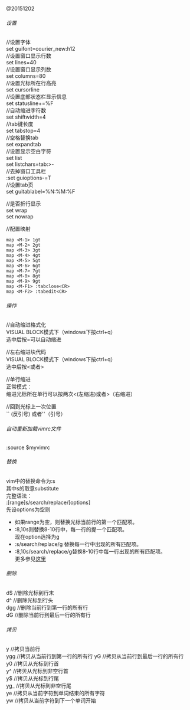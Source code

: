 @20151202  
###### 设置  
//设置字体  
set guifont=courier_new:h12  
//设置窗口显示行数  
set lines=40  
//设置窗口显示列数  
set columns=80  
//设置光标所在行高亮  
set cursorline  
//设置底部状态栏显示信息  
set statusline+=%F  
//自动缩进字符数  
set shiftwidth=4   
//tab键长度  
set tabstop=4  
//空格替换tab  
set expandtab  
//设置显示空白字符  
set list  
set listchars=tab:>-  
//去掉窗口工具栏  
:set guioptions-=T  
//设置tab页  
set guitablabel=%N:%M:%F  

//是否折行显示  
set wrap  
set nowrap 

//配置映射  
  
    map <M-1> 1gt  
    map <M-2> 2gt  
    map <M-3> 3gt  
    map <M-4> 4gt  
    map <M-5> 5gt  
    map <M-6> 6gt  
    map <M-7> 7gt  
    map <M-8> 8gt  
    map <M-9> 9gt   
    map <M-F1> :tabclose<CR>  
    map <M-F2> :tabedit<CR>  
  
###### 操作  
  
//自动缩进格式化    
VISUAL BLOCK模式下（windows下按ctrl+q）    
选中后按=可以自动缩进    
  
//左右缩进块代码  
VISUAL BLOCK模式下（windows下按ctrl+q）  
选中后按<或者>  
  
//单行缩进  
正常模式：  
缩进光标所在单行可以按两次<(左缩进)或者>（右缩进）  
  
//回到光标上一次位置  
`` (反引号) 或者''（引号）  
  
###### 自动重新加载vimrc文件  
:source $myvimrc  
  
###### 替换  
vim中的替换命令为:s  
其中s的取意substitute  
完整语法：  
:[range]s/search/replace/[options]  
先设options为空则   
* 如果range为空，则替换光标当前行的第一个匹配项。  
* :8,10s则替换8-10行中，每一行的提一个匹配项。  
现在option选择为g   
* :s/search/replace/g 替换每一行中出现的所有匹配项。  
* :8,10s/search/replace/g替换8-10行中每一行出现的所有匹配项。  
更多参见[这里](http://vim.wikia.com/wiki/Search_and_replace)  
 
###### 删除  
d$  //删除光标到行末  
d^  //删除光标到行头  
dgg //删除当前行到第一行的所有行  
dG  //删除当前行到最后一行的所有行   

###### 拷贝
y   //拷贝当前行  
ygg //拷贝从当前行到第一行的所有行
yG  //拷贝从当前行到最后一行的所有行  
y0  //拷贝从光标到行首  
y^  //拷贝从光标到非空行首  
y$  //拷贝从光标到行尾  
yg_ //拷贝从光标到非空行尾  
ye  //拷贝从当前字符到单词结束的所有字符  
yw  //拷贝从当前字符到下一个单词开始

